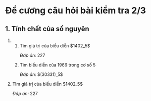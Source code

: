 # Đề cương câu hỏi bài kiểm tra 2/3
## 1. Tính chất của số nguyên
<ol>
  <li><ol>
    <li>Tìm giá trị của biểu diễn $1402_5$
      <p><i>Đáp án:</i> 227</p>
    </li>
    <li>Tìm biểu diễn của 1966 trong cơ số 5
      <p><i>Đáp án:</i> $(30331)_5$</p>
    </li>
  </ol></li>
  <li>Tìm giá trị của biểu diễn $1402_5$
    <p><i>Đáp án:</i> 227</p>
  </li>
</ol>
